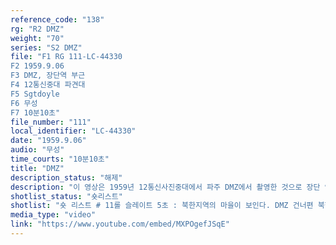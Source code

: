 ```yaml
---
reference_code: "138"
rg: "R2 DMZ"
weight: "70"
series: "S2 DMZ"
file: "F1 RG 111-LC-44330
F2 1959.9.06
F3 DMZ, 장단역 부근
F4 12통신중대 파견대
F5 Sgtdoyle
F6 무성 
F7 10분10초"
file_number: "111"
local_identifier: "LC-44330"
date: "1959.9.06"
audio: "무성"
time_courts: "10분10초"
title: "DMZ"
description_status: "해제"
description: "이 영상은 1959년 12통신사진중대에서 파주 DMZ에서 촬영한 것으로 장단 인근 녹슨 기차를 모습과 북한 지역을 담고 있다. 영상에 나오는 기관차와 객차는 여러 사진에서도 확인되고 있다. "
shotlist_status: "숏리스트"
shotlist: "숏 리스트 # 11롤 슬레이트 5초 : 북한지역의 마을이 보인다. DMZ 건너편 북한 마을이다. # 12롤 슬레이트 5분13초 : 1959년 9월 6일 녹슨 기차가 보인다. 다른 객차가 보인다. # 13롤 슬레이트 6분31초 : DMZ정찰대 지프차가 비포장도로를 따라 이동하고 있다. # 5롤 슬레이트 7분46초 : 근무초소에서 근무 일지를 작성하고 있는 미군, 무전을 통해 근무보고하는 미군 # 3롤 슬레이트 8분58초 : 북쪽 방향으로 넓은 들이 보이고 군사분계선 단선 철조망이 보인다. "
media_type: "video"
link: "https://www.youtube.com/embed/MXPOgefJSqE"
---
```

